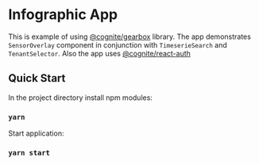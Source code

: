 # Infographic App

This is example of using [@cognite/gearbox](https://github.com/cognitedata/gearbox.js) library.
The app demonstrates `SensorOverlay` component in conjunction with `TimeserieSearch` and `TenantSelector`.
Also the app uses [@cognite/react-auth](https://github.com/cognitedata/react-auth)

## Quick Start

In the project directory install npm modules:

### `yarn`

Start application:

### `yarn start`
